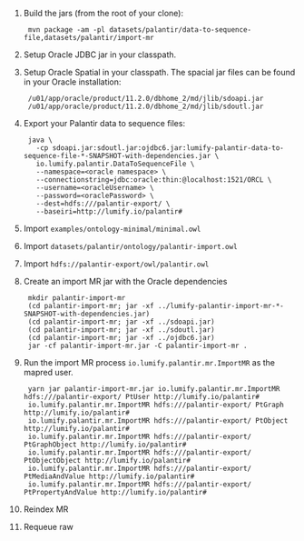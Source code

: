 1. Build the jars (from the root of your clone):

        mvn package -am -pl datasets/palantir/data-to-sequence-file,datasets/palantir/import-mr

1. Setup Oracle JDBC jar in your classpath.

1. Setup Oracle Spatial in your classpath. The spacial jar files can be found in your Oracle installation:

        /u01/app/oracle/product/11.2.0/dbhome_2/md/jlib/sdoapi.jar
        /u01/app/oracle/product/11.2.0/dbhome_2/md/jlib/sdoutl.jar

1. Export your Palantir data to sequence files:

        java \
          -cp sdoapi.jar:sdoutl.jar:ojdbc6.jar:lumify-palantir-data-to-sequence-file-*-SNAPSHOT-with-dependencies.jar \
          io.lumify.palantir.DataToSequenceFile \
          --namespace=<oracle namespace> \
          --connectionstring=jdbc:oracle:thin:@localhost:1521/ORCL \
          --username=<oracleUsername> \
          --password=<oraclePassword> \
          --dest=hdfs:///palantir-export/ \
          --baseiri=http://lumify.io/palantir#

1. Import `examples/ontology-minimal/minimal.owl`

1. Import `datasets/palantir/ontology/palantir-import.owl`

1. Import `hdfs://palantir-export/owl/palantir.owl`

1. Create an import MR jar with the Oracle dependencies

        mkdir palantir-import-mr
        (cd palantir-import-mr; jar -xf ../lumify-palantir-import-mr-*-SNAPSHOT-with-dependencies.jar)
        (cd palantir-import-mr; jar -xf ../sdoapi.jar)
        (cd palantir-import-mr; jar -xf ../sdoutl.jar)
        (cd palantir-import-mr; jar -xf ../ojdbc6.jar)
        jar -cf palantir-import-mr.jar -C palantir-import-mr .

1. Run the import MR process `io.lumify.palantir.mr.ImportMR` as the mapred user.

        yarn jar palantir-import-mr.jar io.lumify.palantir.mr.ImportMR hdfs:///palantir-export/ PtUser http://lumify.io/palantir#
        io.lumify.palantir.mr.ImportMR hdfs:///palantir-export/ PtGraph http://lumify.io/palantir#
        io.lumify.palantir.mr.ImportMR hdfs:///palantir-export/ PtObject http://lumify.io/palantir#
        io.lumify.palantir.mr.ImportMR hdfs:///palantir-export/ PtGraphObject http://lumify.io/palantir#
        io.lumify.palantir.mr.ImportMR hdfs:///palantir-export/ PtObjectObject http://lumify.io/palantir#
        io.lumify.palantir.mr.ImportMR hdfs:///palantir-export/ PtMediaAndValue http://lumify.io/palantir#
        io.lumify.palantir.mr.ImportMR hdfs:///palantir-export/ PtPropertyAndValue http://lumify.io/palantir#

1. Reindex MR

1. Requeue raw
